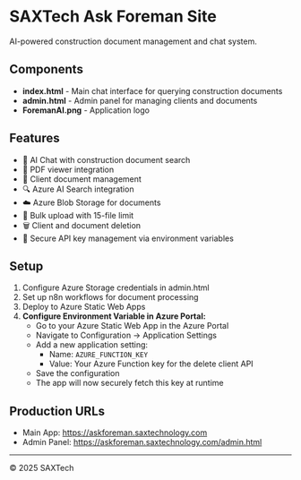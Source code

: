 # SAXTech Ask Foreman Site

AI-powered construction document management and chat system.

## Components

- **index.html** - Main chat interface for querying construction documents
- **admin.html** - Admin panel for managing clients and documents
- **ForemanAI.png** - Application logo

## Features

- 🤖 AI Chat with construction document search
- 📄 PDF viewer integration
- 📁 Client document management
- 🔍 Azure AI Search integration
- ☁️ Azure Blob Storage for documents
- 🚀 Bulk upload with 15-file limit
- 🗑️ Client and document deletion
- 🔐 Secure API key management via environment variables

## Setup

1. Configure Azure Storage credentials in admin.html
2. Set up n8n workflows for document processing
3. Deploy to Azure Static Web Apps
4. **Configure Environment Variable in Azure Portal:**
   - Go to your Azure Static Web App in the Azure Portal
   - Navigate to Configuration → Application Settings
   - Add a new application setting:
     - Name: `AZURE_FUNCTION_KEY`
     - Value: Your Azure Function key for the delete client API
   - Save the configuration
   - The app will now securely fetch this key at runtime

## Production URLs

- Main App: https://askforeman.saxtechnology.com
- Admin Panel: https://askforeman.saxtechnology.com/admin.html

---
© 2025 SAXTech
